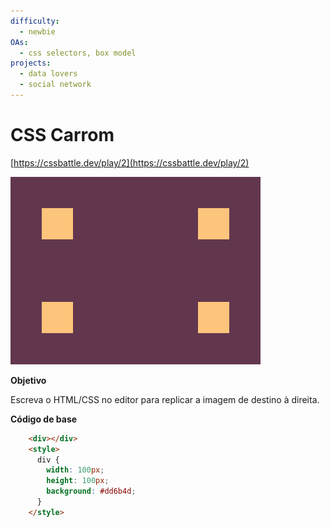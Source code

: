 ```yaml
---
difficulty:
  - newbie
OAs:
  - css selectors, box model
projects:
  - data lovers
  - social network
---
```


# CSS Carrom

[https://cssbattle.dev/play/2](https://cssbattle.dev/play/2)

![](css-carrom.png)

__Objetivo__

Escreva o HTML/CSS no editor para replicar a imagem de destino à direita. 

__Código de base__

```html
    <div></div>
    <style>
      div {
        width: 100px;
        height: 100px;
        background: #dd6b4d;
      }
    </style>
```
